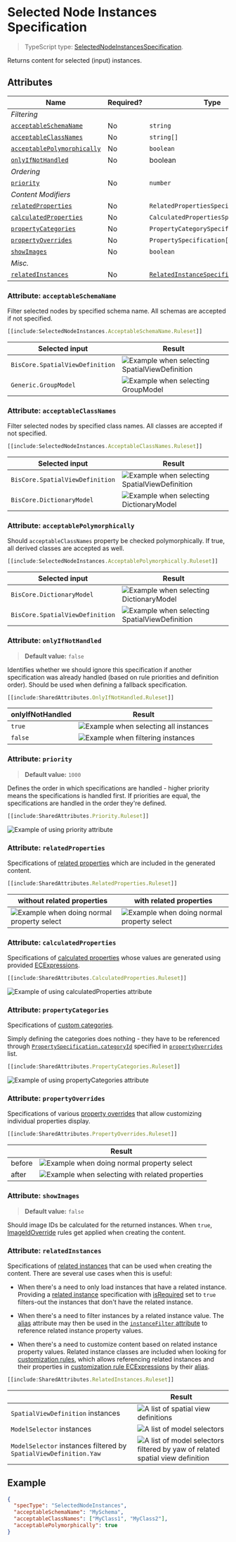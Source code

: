 # Selected Node Instances Specification

> TypeScript type: [SelectedNodeInstancesSpecification]($presentation-common).

Returns content for selected (input) instances.

## Attributes

| Name                                                                | Required? | Type                                                                                | Default |
| ------------------------------------------------------------------- | --------- | ----------------------------------------------------------------------------------- | ------- |
| *Filtering*                                                         |
| [`acceptableSchemaName`](#attribute-acceptableschemaname)           | No        | `string`                                                                            | `""`    |
| [`acceptableClassNames`](#attribute-acceptableclassnames)           | No        | `string[]`                                                                          | `[]`    |
| [`acceptablePolymorphically`](#attribute-acceptablepolymorphically) | No        | `boolean`                                                                           | `false` |
| [`onlyIfNotHandled`](#attribute-onlyifnothandled)                   | No        | boolean                                                                             | `false` |
| *Ordering*                                                          |
| [`priority`](#attribute-priority)                                   | No        | `number`                                                                            | `1000`  |
| *Content Modifiers*                                                 |
| [`relatedProperties`](#attribute-relatedproperties)                 | No        | `RelatedPropertiesSpecification[]`                                                  | `[]`    |
| [`calculatedProperties`](#attribute-calculatedproperties)           | No        | `CalculatedPropertiesSpecification[]`                                               | `[]`    |
| [`propertyCategories`](#attribute-propertycategories)               | No        | `PropertyCategorySpecification[]`                                                   | `[]`    |
| [`propertyOverrides`](#attribute-propertyoverrides)                 | No        | `PropertySpecification[]`                                                           | `[]`    |
| [`showImages`](#attribute-showimages)                               | No        | `boolean`                                                                           | `false` |
| *Misc.*                                                             |
| [`relatedInstances`](#attribute-relatedinstances)                   | No        | [`RelatedInstanceSpecification[]`](../Common-Rules/RelatedInstanceSpecification.md) | `[]`    |

### Attribute: `acceptableSchemaName`

Filter selected nodes by specified schema name. All schemas are accepted if not specified.

```ts
[[include:SelectedNodeInstances.AcceptableSchemaName.Ruleset]]
```

  | Selected input                  | Result                                                                                                          |
  | ------------------------------- | --------------------------------------------------------------------------------------------------------------- |
  | `BisCore.SpatialViewDefinition` | ![Example when selecting `SpatialViewDefinition`](./media/selectednodeinstances-with-spatialviewdefinition.png) |
  | `Generic.GroupModel`            | ![Example when selecting `GroupModel`](./media/content-empty-table.png)                                         |


### Attribute: `acceptableClassNames`

Filter selected nodes by specified class names. All classes are accepted if not specified.

```ts
[[include:SelectedNodeInstances.AcceptableClassNames.Ruleset]]
```

  | Selected input                  | Result                                                                                                          |
  | ------------------------------- | --------------------------------------------------------------------------------------------------------------- |
  | `BisCore.SpatialViewDefinition` | ![Example when selecting `SpatialViewDefinition`](./media/selectednodeinstances-with-spatialviewdefinition.png) |
  | `BisCore.DictionaryModel`       | ![Example when selecting `DictionaryModel`](./media/content-empty-table.png)                                    |

### Attribute: `acceptablePolymorphically`

Should `acceptableClassNames` property be checked polymorphically. If true, all derived classes are accepted as well.

```ts
[[include:SelectedNodeInstances.AcceptablePolymorphically.Ruleset]]
```

  | Selected input                  | Result                                                                                                        |
  | ------------------------------- | ------------------------------------------------------------------------------------------------------------- |
  | `BisCore.DictionaryModel`       | ![Example when selecting `DictionaryModel`](./media/selectednodeinstances-with-acceptablepolymorphically.png) |
  | `BisCore.SpatialViewDefinition` | ![Example when selecting `SpatialViewDefinition`](./media/content-empty-table.png)                            |

### Attribute: `onlyIfNotHandled`

> **Default value:** `false`

Identifies whether we should ignore this specification if another specification was already handled (based on rule priorities and definition order). Should be used when defining a fallback specification.

```ts
[[include:SharedAttributes.OnlyIfNotHandled.Ruleset]]
```

  | onlyIfNotHandled | Result                                                                                                         |
  | ---------------- | -------------------------------------------------------------------------------------------------------------- |
  | `true`           | ![Example when selecting all instances](./media/contentinstancesofspecificclasses-with-onlyifnothandled-1.png) |
  | `false`          | ![Example when filtering instances](./media/contentinstancesofspecificclasses-with-onlyifnothandled-2.png)     |

### Attribute: `priority`

> **Default value:** `1000`

Defines the order in which specifications are handled - higher priority means the specifications is handled first. If priorities are equal, the specifications are handled in the order they're defined.

```ts
[[include:SharedAttributes.Priority.Ruleset]]
```

![Example of using priority attribute](./media/contentinstancesofspecificclasses-with-priority.png)

### Attribute: `relatedProperties`

Specifications of [related properties](./RelatedPropertiesSpecification.md) which are included in the generated content.

```ts
[[include:SharedAttributes.RelatedProperties.Ruleset]]
```

  | without related properties                                                                                           | with related properties                                                                                              |
  | -------------------------------------------------------------------------------------------------------------------- | -------------------------------------------------------------------------------------------------------------------- |
  | ![Example when doing normal property select](./media/contentinstancesofspecificclasses-with-relatedproperties-1.png) | ![Example when doing normal property select](./media/contentinstancesofspecificclasses-with-relatedproperties-2.png) |

### Attribute: `calculatedProperties`

Specifications of [calculated properties](./CalculatedPropertiesSpecification.md) whose values are generated using provided [ECExpressions](../Advanced/ECExpressions.md#ecinstance).

```ts
[[include:SharedAttributes.CalculatedProperties.Ruleset]]
```

![Example of using calculatedProperties attribute](./media/contentinstancesofspecificclasses-with-calculatedproperties.png)

### Attribute: `propertyCategories`

Specifications of [custom categories](PropertyCategorySpecification.md).

Simply defining the categories does nothing - they have to be referenced through [`PropertySpecification.categoryId`](./PropertySpecification.md) specified in [`propertyOverrides`](#attribute-propertyoverrides) list.

```ts
[[include:SharedAttributes.PropertyCategories.Ruleset]]
```

![Example of using propertyCategories attribute](./media/contentinstancesofspecificclasses-with-propertycategories.png)

### Attribute: `propertyOverrides`

Specifications of various [property overrides](./PropertySpecification.md) that allow customizing individual properties display.

```ts
[[include:SharedAttributes.PropertyOverrides.Ruleset]]
```

  |        | Result                                                                                                                    |
  | ------ | ------------------------------------------------------------------------------------------------------------------------- |
  | before | ![Example when doing normal property select](./media/contentinstancesofspecificclasses-with-propertyoverrides-1.png)      |
  | after  | ![Example when selecting with related properties](./media/contentinstancesofspecificclasses-with-propertyoverrides-2.png) |

### Attribute: `showImages`

> **Default value:** `false`

Should image IDs be calculated for the returned instances. When `true`, [ImageIdOverride](../customization/ImageIdOverride.md) rules get applied when creating the content.

### Attribute: `relatedInstances`

Specifications of [related instances](../Common-Rules/RelatedInstanceSpecification.md) that can be used when creating the content. There are several use cases when this is useful:

- When there's a need to only load instances that have a related instance. Providing a [related instance](../Common-Rules/RelatedInstanceSpecification.md)
  specification with [isRequired](../Common-Rules/RelatedInstanceSpecification.md) set to `true` filters-out the instances that don't have the related instance.

- When there's a need to filter instances by a related instance value. The [alias](../Common-Rules/RelatedInstanceSpecification.md) attribute may then be used
  in the [`instanceFilter` attribute](#attribute-instancefilter) to reference related instance property values.

- When there's a need to customize content based on related instance property values. Related instance classes are included when looking for [customization rules](../Customization/index.md),
  which allows referencing related instances and their properties in [customization rule ECExpressions](../Customization/ECExpressions.md#override-value) by their
  [alias](../Common-Rules/RelatedInstanceSpecification.md).

```ts
[[include:SharedAttributes.RelatedInstances.Ruleset]]
```

  |                                                                   | Result                                                                                                                                                 |
  | ----------------------------------------------------------------- | ------------------------------------------------------------------------------------------------------------------------------------------------------ |
  | `SpatialViewDefinition` instances                                 | ![A list of spatial view definitions](./media/contentinstancesofspecificclasses-with-relatedinstances-3.png)                                           |
  | `ModelSelector` instances                                         | ![A list of model selectors](./media/contentinstancesofspecificclasses-with-relatedinstances-2.png)                                                    |
  | `ModelSelector` instances filtered by `SpatialViewDefinition.Yaw` | ![A list of model selectors filtered by yaw of related spatial view definition](./media/contentinstancesofspecificclasses-with-relatedinstances-1.png) |

## Example

```JSON
{
  "specType": "SelectedNodeInstances",
  "acceptableSchemaName": "MySchema",
  "acceptableClassNames": ["MyClass1", "MyClass2"],
  "acceptablePolymorphically": true
}
```
